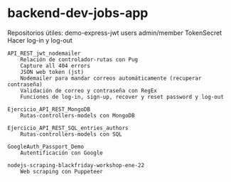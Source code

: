 # backend-dev-jobs-app

Repositorios útiles:
    demo-express-jwt
        users admin/member
        TokenSecret
        Hacer log-in y log-out

    API_REST_jwt_nodemailer
        Relación de controlador-rutas con Pug
        Capture all 404 errors
        JSON web token (jst) 
        Nodemailer para mandar correos automáticamente (recuperar contraseña)
        Validación de correo y contraseña con RegEx
        Funciones de log-in, sign-up, recover y reset password y log-out

    Ejercicio_API_REST_MongoDB
        Rutas-controllers-models con MongoDB

    Ejercicio_API_REST_SQL_entries_authors
        Rutas-controllers-models con SQL

    GoogleAuth_Passport_Demo
        Autentificación con Google

    nodejs-scraping-blackfriday-workshop-ene-22
        Web scraping con Puppeteer